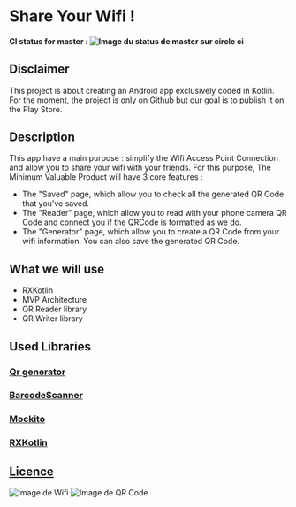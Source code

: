 # Share Your Wifi !
#### CI status for master : ![Image du status de master sur circle ci](https://circleci.com/gh/TufferyJordan/WifiQrCode/tree/master.png?style=shield&circle-token=0263721f1457026f4cefaec0d039fa71c78525b3)
## Disclaimer
This project is about creating an Android app exclusively coded in Kotlin. For the moment, the project is only on Github but our goal is to publish it on the Play Store.
## Description
This app have a main purpose : simplify the Wifi Access Point Connection and allow you to share your wifi with your friends.
For this purpose, The Minimum Valuable Product will have 3 core features :
* The "Saved" page, which allow you to check all the generated QR Code that you've saved.
* The "Reader" page, which allow you to read with your phone camera QR Code and connect you if the QRCode is formatted as we do.
* The "Generator" page, which allow you to create a QR Code from your wifi information. You can also save the generated QR Code.

## What we will use
* RXKotlin
* MVP Architecture
* QR Reader library
* QR Writer library

## Used Libraries
### [Qr generator](https://github.com/androidmads/QRGenerator)
### [BarcodeScanner](https://github.com/dm77/barcodescanner)
### [Mockito](https://github.com/mockito/mockito)
### [RXKotlin](https://github.com/ReactiveX/RxKotlin)

## [Licence](WifiQrCode/tree/master/LICENCE.md)

![Image de Wifi](https://www.wi-fi.org/sites/default/files/images/logos/Wi-Fi-B-W.jpg) ![Image de QR Code](http://stonetestweb.azurewebsites.net/img.aspx?custid=1&username=public&codetype=QR&EClevel=0&data=sample)
